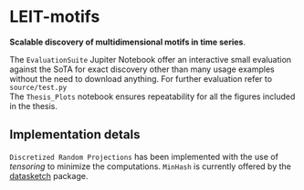# LEIT-motifs
**Scalable discovery of multidimensional motifs in time series**. 

The `EvaluationSuite` Jupiter Notebook offer an interactive small evaluation against the SoTA for exact discovery other than many usage examples without the need to download anything. For further evaluation refer to `source/test.py` \
The `Thesis_Plots` notebook ensures repeatability for all the figures included in the thesis. 

## Implementation detals
`Discretized Random Projections` has been implemented with the use of *tensoring* to minimize the computations.
`MinHash` is currently offered by the [datasketch](https://github.com/ekzhu/datasketch) package.
